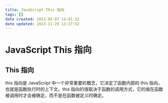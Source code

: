 ```yaml
---
title: JavaScript This 指向
tags: []
date created: 2023-05-07 14:01:32
date updated: 2023-11-25 13:27:52
---
```


# JavaScript This 指向

## This 指向

this 指向是 JavaScript 中一个非常重要的概念，它决定了函数内部的 this 指向，也就是函数执行时的上下文。this 指向的值取决于函数的调用方式，它的值在函数被调用时才会被确定，而不是在函数被定义时确定。


